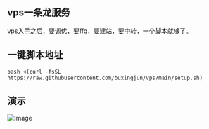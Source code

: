 ## vps一条龙服务
vps入手之后，要调优，要ffq，要建站，要中转，一个脚本就够了。
## 一键脚本地址
```shell
bash <(curl -fsSL https://raw.githubusercontent.com/buxingjun/vps/main/setup.sh)
```
## 演示
![image](https://tc.buxingjun.pp.ua/i/2024/06/26/203948.png)
